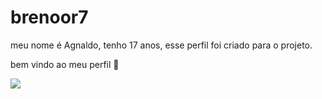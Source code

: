 # brenoor7
meu nome é Agnaldo, tenho 17 anos, esse perfil foi criado para o projeto.

bem  vindo ao meu perfil 🤍

![](https://media1.tenor.com/m/WfB2PNMXY6AAAAAC/manchester-united-cristiano-ronaldo.gif)



